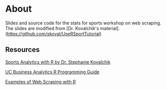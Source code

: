 # About

Slides and source code for the stats for sports workshop on web scraping. The slides are modified from [Dr. Kovalchik's material]. (https://github.com/skoval/UseRSportTutorial)

## Resources

[Sports Analytics with R by Dr. Stephanie Kovalchik](https://github.com/skoval/UseRSportTutorial)

[UC Business Analytics R Programming Guide](http://uc-r.github.io/scraping)

[Examples of Web Scraping with R](http://www.programmingr.com/examples/examples-web-scraping-r/)

